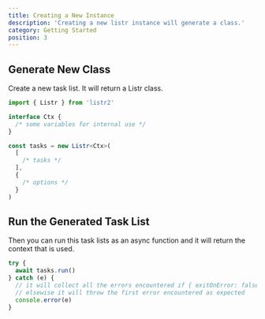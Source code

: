 ```yaml
---
title: Creating a New Instance
description: 'Creating a new listr instance will generate a class.'
category: Getting Started
position: 3
---
```


## Generate New Class

Create a new task list. It will return a Listr class.

```typescript
import { Listr } from 'listr2'

interface Ctx {
  /* some variables for internal use */
}

const tasks = new Listr<Ctx>(
  [
    /* tasks */
  ],
  {
    /* options */
  }
)
```

## Run the Generated Task List

Then you can run this task lists as an async function and it will return the context that is used.

```typescript
try {
  await tasks.run()
} catch (e) {
  // it will collect all the errors encountered if { exitOnError: false } is set as an option but will not throw them
  // elsewise it will throw the first error encountered as expected
  console.error(e)
}
```
